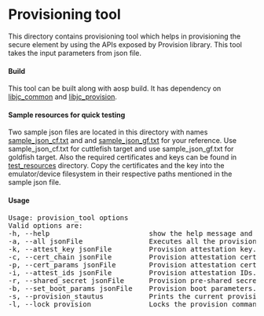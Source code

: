 # Provisioning tool
This directory contains provisioning tool which helps in provisioning 
the secure element by using the APIs exposed by Provision library.
This tool takes the input parameters from json file.

#### Build
This tool can be built along with aosp build. It has dependency on 
[libjc_common](../HAL/keymaster/Android.bp) and
[libjc_provision](Android.bp).

#### Sample resources for quick testing
Two sample json files are located in this directory with names
[sample_json_cf.txt](sample_json_cf.txt) and and [sample_json_gf.txt](sample_json_gf.txt)
for your reference. Use sample_json_cf.txt for cuttlefish target and use
sample_json_gf.txt for goldfish target. Also the required certificates and
keys can be found in [test_resources](test_resources) directory. Copy the
certificates and the key into the emulator/device filesystem in their respective
paths mentioned in the sample json file.

#### Usage
<pre>
Usage: provision_tool options
Valid options are:
-h, --help                        show the help message and exit.
-a, --all jsonFile                Executes all the provision commands.
-k, --attest_key jsonFile         Provision attestation key.
-c, --cert_chain jsonFile         Provision attestation certificate chain.
-p, --cert_params jsonFile        Provision attestation certificate parameters.
-i, --attest_ids jsonFile         Provision attestation IDs.
-r, --shared_secret jsonFile      Provision pre-shared secret.
-b, --set_boot_params jsonFile    Provision boot parameters.
-s, --provision_stautus           Prints the current provision status.
-l, --lock_provision              Locks the provision commands.
</pre>
